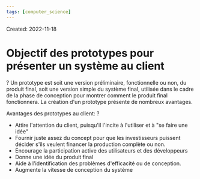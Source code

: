 ```yaml
---
tags: [computer_science] 
---
```

Created: 2022-11-18

# Objectif des prototypes pour présenter un système au client
?
Un prototype est soit une version préliminaire, fonctionnelle ou non, du produit final, soit une version simple du système final, utilisée dans le cadre de la phase de conception pour montrer comment le produit final fonctionnera. La création d'un prototype présente de nombreux avantages.
<!--SR:!2024-01-18,242,230-->

Avantages des prototypes au client:
?
- Attire l'attention du client, puisqu'il l'incite à l'utiliser et à "se faire une idée"
- Fournir juste assez du concept pour que les investisseurs puissent décider s'ils veulent financer la production complète ou non.
- Encourage la participation active des utilisateurs et des développeurs
- Donne une idée du produit final
- Aide à l'identification des problèmes d'efficacité ou de conception.
- Augmente la vitesse de conception du système
<!--SR:!2024-11-16,414,230-->
